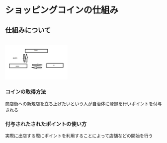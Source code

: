 # ショッピングコインの仕組み
## 仕組みについて
<br><img width="200px" alt="図" src="./system.png">
### コインの取得方法
商店街への新規店を立ち上げたいという人が自治体に登録を行いポイントを付与される
### 付与されたされたポイントの使い方
実際に出店する際にポイントを利用することによって店舗などの開始を行う
